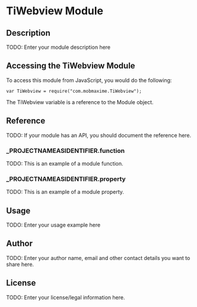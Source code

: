 # TiWebview Module

## Description

TODO: Enter your module description here

## Accessing the TiWebview Module

To access this module from JavaScript, you would do the following:

	var TiWebview = require("com.mobmaxime.TiWebview");

The TiWebview variable is a reference to the Module object.	

## Reference

TODO: If your module has an API, you should document
the reference here.

### ___PROJECTNAMEASIDENTIFIER__.function

TODO: This is an example of a module function.

### ___PROJECTNAMEASIDENTIFIER__.property

TODO: This is an example of a module property.

## Usage

TODO: Enter your usage example here

## Author

TODO: Enter your author name, email and other contact
details you want to share here. 

## License

TODO: Enter your license/legal information here.
